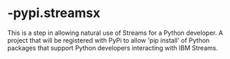 # -pypi.streamsx
This is a step in allowing natural use of Streams for a Python developer.  A project that will be registered with PyPi to allow 'pip install' of Python packages that support Python developers interacting with IBM Streams.

